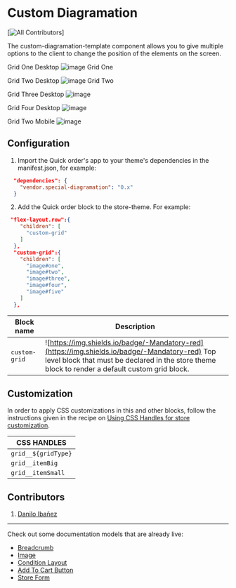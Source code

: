# Custom Diagramation

[![All Contributors](https://img.shields.io/badge/all_contributors-1-orange.svg?style=flat-square)]


The custom-diagramation-template component allows you to give multiple options to the client to change the position of the elements on the screen.


Grid One Desktop
![image Grid One](https://user-images.githubusercontent.com/94373834/220162819-472b3621-ccce-4905-a603-7ed2c79d2864.png)

Grid Two Desktop
![image Grid Two](https://user-images.githubusercontent.com/94373834/220163101-f71224b1-44d0-4977-96b4-075aa68186b7.png)

Grid Three Desktop
![image](https://user-images.githubusercontent.com/94373834/220163325-6d43a7ea-f2dd-47c4-b0bb-f7a2d0f23ef2.png)

Grid Four Desktop
![image](https://user-images.githubusercontent.com/94373834/220163453-0c3aef0b-a94b-4a6a-83fe-028f73e700e9.png)


Grid Two Mobile
![image](https://user-images.githubusercontent.com/94373834/220163805-5ed8cf36-2fbd-48bf-809a-a79835d455e2.png)

## Configuration 

1. Import the  Quick order's app to your theme's dependencies in the manifest.json, for example:
```json
  "dependencies": {
    "vendor.special-diagramation": "0.x"
  }
 ```
 
 2. Add the Quick order block to the store-theme. For example:
```json
 "flex-layout.row":{
    "children": [
      "custom-grid"
    ]
  },
  "custom-grid":{
    "children": [
      "image#one",
      "image#two",
      "image#three",
      "image#four",
      "image#five"
    ]
  },
   ```
|  Block name     | Description                                     |
| -------------- | ----------------------------------------------- |
| `custom-grid` | ![https://img.shields.io/badge/-Mandatory-red](https://img.shields.io/badge/-Mandatory-red)  Top level block that must be declared in the store theme block to render a default custom grid block.   |

## Customization

In order to apply CSS customizations in this and other blocks, follow the instructions given in the recipe on [Using CSS Handles for store customization](https://vtex.io/docs/recipes/style/using-css-handles-for-store-customization).

|CSS HANDLES |
| ----------- | 
|`grid__${gridType}`|
|`grid__itemBig`|
|`grid__itemSmall`|


## Contributors

1. [Danilo Ibañez](https://www.linkedin.com/in/danilo-ib%C3%A1%C3%B1ez-519a4023a/)

---- 

Check out some documentation models that are already live: 
- [Breadcrumb](https://github.com/vtex-apps/breadcrumb)
- [Image](https://vtex.io/docs/components/general/vtex.store-components/image)
- [Condition Layout](https://vtex.io/docs/components/all/vtex.condition-layout@1.1.6/)
- [Add To Cart Button](https://vtex.io/docs/components/content-blocks/vtex.add-to-cart-button@0.9.0/)
- [Store Form](https://vtex.io/docs/components/all/vtex.store-form@0.3.4/)
